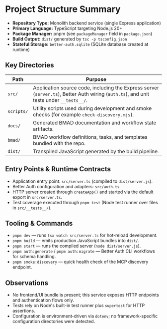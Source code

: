 
# Project Structure Summary

- **Repository Type:** Monolith backend service (single Express application)
- **Primary Language:** TypeScript targeting Node.js 20+
- **Package Manager:** pnpm (see `packageManager` field in `package.json`)
- **Build Output:** `dist/` generated by `tsc -p tsconfig.json`
- **Stateful Storage:** `better-auth.sqlite` (SQLite database created at runtime)

## Key Directories

| Path | Purpose |
| --- | --- |
| `src/` | Application source code, including the Express server (`server.ts`), Better Auth wiring (`auth.ts`), and unit tests under `__tests__/`. |
| `scripts/` | Utility scripts used during development and smoke checks (for example `check-discovery.mjs`). |
| `docs/` | Generated BMAD documentation and workflow state artifacts. |
| `bmad/` | BMAD workflow definitions, tasks, and templates bundled with the repo. |
| `dist/` | Transpiled JavaScript generated by the build pipeline. |

## Entry Points & Runtime Contracts

- Application entry point: `src/server.ts` (compiled to `dist/server.js`).
- Better Auth configuration and adapters: `src/auth.ts`.
- HTTP server created through `createApp()` and started via the default export in `src/server.ts`.
- Test coverage executed through `pnpm test` (Node test runner over files in `src/__tests__/`).

## Tooling & Commands

- `pnpm dev` — runs `tsx watch src/server.ts` for hot-reload development.
- `pnpm build` — emits production JavaScript bundles into `dist/`.
- `pnpm start` — runs the compiled server (`node dist/server.js`).
- `pnpm auth:generate` / `pnpm auth:migrate` — Better Auth CLI workflows for schema handling.
- `pnpm smoke:discovery` — quick health check of the MCP discovery endpoint.

## Observations

- No frontend/UI bundle is present; this service exposes HTTP endpoints and authentication flows only.
- Tests rely on Node's built-in test runner plus `supertest` for HTTP assertions.
- Configuration is environment-driven via `dotenv`; no framework-specific configuration directories were detected.
